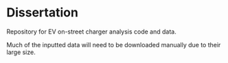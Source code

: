 # Dissertation
Repository for EV on-street charger analysis code and data.

Much of the inputted data will need to be downloaded manually due to their large size.
